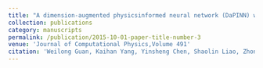 ```yaml
---
title: "A dimension-augmented physicsinformed neural network (DaPINN) with high level accuracy and efficiency"
collection: publications
category: manuscripts
permalink: /publication/2015-10-01-paper-title-number-3
venue: 'Journal of Computational Physics,Volume 491'
citation: 'Weilong Guan, Kaihan Yang, Yinsheng Chen, Shaolin Liao, Zhong Guan, A dimension-augmented physicsinformed neural network (DaPINN) with high level accuracy and efficiency, Journal of Computational Physics,Volume 491, 2023, 112360, ISSN 0021-9991, doi:https://doi.org/10.1016/j.jcp.2023.112360'
---
```

